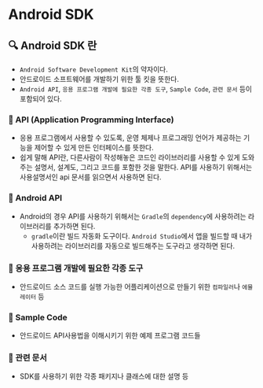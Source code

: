 # Android SDK

## 🔍 Android SDK 란
- `Android Software Development Kit`의 약자이다.
- 안드로이드 소프트웨어를 개발하기 위한 툴 킷을 뜻한다.
- `Android API`, `응용 프로그램 개발에 필요한 각종 도구`, `Sample Code`, `관련 문서` 등이 포함되어 있다.  

### 📌 API (Application Programming Interface)
- 응용 프로그램에서 사용할 수 있도록, 운영 체제나 프로그래밍 언어가 제공하는 기능을 제어할 수 있게 만든 인터페이스를 뜻한다.
- 쉽게 말해 API란, 다른사람이 작성해놓은 코드인 라이브러리를 사용할 수 있게 도와주는 설명서, 설계도, 그리고 코드를 포함한 것을 말한다. API를 사용하기 위해서는 사용설명서인 api 문서를 읽으면서 사용하면 된다.

### 📌 Android API
- Android의 경우 API를 사용하기 위해서는 `Gradle`의 `dependency`에 사용하려는 라이브러리를 추가하면 된다.
  - `gradle`이란 빌드 자동화 도구이다. `Android Studio`에서 앱을 빌드할 때 내가 사용하려는 라이브러리를 자동으로 빌드해주는 도구라고 생각하면 된다.

### 📌 응용 프로그램 개발에 필요한 각종 도구
- 안드로이드 소스 코드를 실행 가능한 어플리케이션으로 만들기 위한 `컴파일러`나 `에뮬레이터` 등

### 📌 Sample Code
- 안드로이드 API사용법을 이해시키기 위한 예제 프로그램 코드들

### 📌 관련 문서
- SDK를 사용하기 위한 각종 패키지나 클래스에 대한 설명 등
